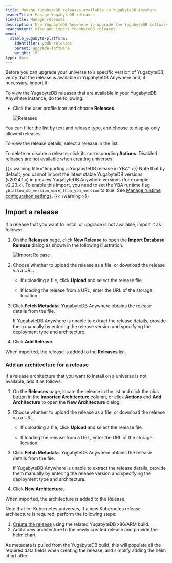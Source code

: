 ```yaml
---
title: Manage YugabyteDB releases available in YugabyteDB Anywhere
headerTitle: Manage YugabyteDB releases
linkTitle: Manage releases
description: Use YugabyteDB Anywhere to upgrade the YugabyteDB software on universes.
headcontent: View and import YugabyteDB releases
menu:
  stable_yugabyte-platform:
    identifier: ybdb-releases
    parent: upgrade-software
    weight: 15
type: docs
---
```


Before you can upgrade your universe to a specific version of YugabyteDB, verify that the release is available in YugabyteDB Anywhere and, if necessary, import it.

To view the YugabyteDB releases that are available in your YugabyteDB Anywhere instance, do the following:

- Click the user profile icon and choose **Releases**.

    ![Releases](/images/yp/releases-list-2024.png)

You can filter the list by text and release type, and choose to display only allowed releases.

To view the release details, select a release in the list.

To delete or disable a release, click its corresponding **Actions**. Disabled releases are not available when creating universes.

{{< warning title="Importing a YugabyteDB release in YBA" >}}
Note that by default, you cannot import the latest stable YugabyteDB versions (v2024.1.x) in preview YugabyteDB Anywhere versions (for example, v2.23.x).
To enable this import, you need to set the YBA runtime flag `yb.allow_db_version_more_than_yba_version` to true. See [Manage runtime configuration settings](../../administer-yugabyte-platform/manage-runtime-config/).
{{< /warning >}}

## Import a release

If a release that you want to install or upgrade is not available, import it as follows:

1. On the **Releases** page, click **New Release** to open the **Import Database Release** dialog as shown in the following illustration:

    ![Import Release](/images/yp/import-releases-2024.png)

1. Choose whether to upload the release as a file, or download the release via a URL.

    - If uploading a file, click **Upload** and select the release file.

    - If loading the release from a URL, enter the URL of the storage location.

1. Click **Fetch Metadata**. YugabyteDB Anywhere obtains the release details from the file.

    If YugabyteDB Anywhere is unable to extract the release details, provide them manually by entering the release version and specifying the deployment type and architecture.

1. Click **Add Release**.

When imported, the release is added to the **Releases** list.

### Add an architecture for a release

If a release architecture that you want to install on a universe is not available, add it as follows:

1. On the **Releases** page, locate the release in the list and click the plus button in the **Imported Architecture** column, or click **Actions** and **Add Architecture** to open the **New Architecture** dialog.

1. Choose whether to upload the release as a file, or download the release via a URL.

    - If uploading a file, click **Upload** and select the release file.

    - If loading the release from a URL, enter the URL of the storage location.

1. Click **Fetch Metadata**. YugabyteDB Anywhere obtains the release details from the file.

    If YugabyteDB Anywhere is unable to extract the release details, provide them manually by entering the release version and specifying the deployment type and architecture.

1. Click **New Architecture**.

When imported, the architecture is added to the Release.

Note that for Kubernetes universes, if a new Kubernetes release architecture is required, perform the following steps:

1. [Create the release](#import-a-release) using the related YugabyteDB x86/ARM build.
1. Add a new architecture to the newly created release and provide the helm chart.

As metadata is pulled from the YugabyteDB build, this will populate all the required data fields when creating the release, and simplify adding the helm chart after.
